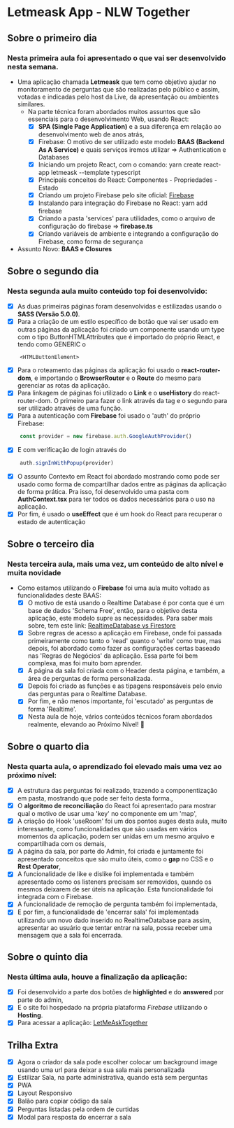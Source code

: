# Letmeask App - NLW Together
## Sobre o primeiro dia
### Nesta primeira aula foi apresentado o que vai ser desenvolvido nesta semana. 
- Uma aplicação chamada **Letmeask** que tem como objetivo ajudar no monitoramento de perguntas 
que são realizadas pelo público e assim, votadas e indicadas pelo host da Live, da apresentação ou ambientes similares. 
    - Na parte técnica foram abordados muitos assuntos que são essenciais para o desenvolvimento Web, usando React:
        - [x] **SPA (Single Page Application)** e a sua diferença em relação ao desenvolvimento web de anos atrás,
        - [x] Firebase: O motivo de ser utilizado este modelo **BAAS (Backend As A Service)** e quais serviços iremos utilizar => Authentication e Databases
        - [x] Iniciando um projeto React, com o comando: yarn create react-app letmeask --template typescript
        - [x] Principais conceitos do React: Componentes - Propriedades - Estado 
        - [x] Criando um projeto Firebase pelo site oficial: [Firebase](https://firebase.google.com/)
        - [x] Instalando para integração do Firebase no React: yarn add firebase
        - [x] Criando a pasta 'services' para utilidades, como o arquivo de configuração do firebase => **firebase.ts**
        - [x] Criando variáveis de ambiente e integrando a configuração do Firebase, como forma de segurança

- Assunto Novo: **BAAS e Closures**
    
## Sobre o segundo dia
### Nesta segunda aula muito conteúdo top foi desenvolvido:
- [x] As duas primeiras páginas foram desenvolvidas e estilizadas usando o **SASS (Versão 5.0.0)**.
- [x] Para a criação de um estilo específico de botão que vai ser usado 
em outras páginas da aplicação foi criado um componente usando um 
type com o tipo ButtonHTMLAttributes que é importado do próprio React, 
e tendo como GENERIC o 
``` tsx
    <HTMLButtonElement>
```
- [x] Para o roteamento das páginas da aplicação foi usado o **react-router-dom**, 
e importando o **BrowserRouter** e o **Route** do mesmo para gerenciar as rotas da aplicação.
- [x] Para linkagem de páginas foi utilizado o **Link** e o **useHistory** do react-router-dom. O primeiro
para fazer o link através da tag e o segundo para ser utilizado através de uma função.
- [x] Para a autenticação com **Firebase** foi usado o 'auth' do próprio Firebase: 
``` js
    const provider = new firebase.auth.GoogleAuthProvider()
```
- [x] E com verificação de login através do 
``` js
    auth.signInWithPopup(provider)
```
- [x] O assunto Contexto em React foi abordado mostrando como pode ser usado como forma de compartilhar dados entre as páginas da aplicação de forma prática. Pra isso, foi desenvolvido uma pasta com **AuthContext.tsx** para ter todos os dados necessários para o uso na aplicação.
- [x] Por fim, é usado o **useEffect** que é um hook do React para recuperar o estado de autenticação

## Sobre o terceiro dia
### Nesta terceira aula, mais uma vez, um conteúdo de alto nível e muita novidade
- Como estamos utilizando o **Firebase** foi uma aula muito voltado as funcionalidades deste BAAS:
    - [x] O motivo de está usando o Realtime Database é por conta que é um base de dados 'Schema Free', então, para o objetivo desta aplicação, este modelo supre as necessidades. Para saber mais sobre, tem este link: [RealtimeDatabase vs Firestore](https://firebase.google.com/docs/database/rtdb-vs-firestore)
    - [x] Sobre regras de acesso a aplicação em Firebase, onde foi passada primeiramente como tanto o 'read' quanto o 'write' como true, mas depois, foi abordado como fazer as configurações certas baseado nas 'Regras de Negócios' da aplicação. Essa parte foi bem complexa, mas foi muito bom aprender.
    - [x] A página da sala foi criada com o Header desta página, e também, a área de perguntas de forma personalizada. 
    - [x] Depois foi criado as funções e as tipagens responsáveis pelo envio das perguntas para o Realtime Database.
    - [x] Por fim, e não menos importante, foi 'escutado' as perguntas de forma 'Realtime'.
    - [x] Nesta aula de hoje, vários conteúdos técnicos foram abordados realmente, elevando ao Próximo Nível! 🚀

## Sobre o quarto dia
### Nesta quarta aula, o aprendizado foi elevado mais uma vez ao próximo nível:
- [x] A estrutura das perguntas foi realizado, trazendo a componentização em pasta, 
    mostrando que pode ser feito desta forma.,
- [x] O **algoritmo de reconciliação** do React foi apresentado para mostrar qual o motivo 
    de usar uma 'key' no componente em um 'map',
- [x] A criação do Hook 'useRoom' foi um dos pontos auges desta aula, muito interessante,
    como funcionalidades que são usadas em vários momentos da aplicação, podem ser unidas em um mesmo arquivo 
    e compartilhada com os demais,
- [x] A página da sala, por parte do Admin, foi criada e juntamente foi apresentado conceitos que são muito úteis, 
    como o **gap** no CSS e o **Rest Operator**, 
- [x] A funcionalidade de like e dislike foi implementada e também apresentado como os listeners precisam ser removidos, 
    quando os mesmos deixarem de ser úteis na aplicação. Esta funcionalidade foi integrada com o Firebase.
- [x] A funcionalidade de remoção de pergunta também foi implementada, 
- [x] E por fim, a funcionalidade de 'encerrar sala' foi implementada utilizando um novo dado inserido no RealtimeDatabase 
    para assim, apresentar ao usuário que tentar entrar na sala, possa receber uma mensagem que a sala foi encerrada.

## Sobre o quinto dia
### Nesta última aula, houve a finalização da aplicação:
- [x] Foi desenvolvido a parte dos botões de **highlighted** e do **answered** por parte do admin, 
- [x] E o site foi hospedado na própria plataforma *Firebase* utilizando o **Hosting**.
- [x] Para acessar a aplicação: [LetMeAskTogether](https://letmeask-together-nlw.web.app/)

## Trilha Extra
- [x] Agora o criador da sala pode escolher colocar um background image usando uma url para
      deixar a sua sala mais personalizada
- [x] Estilizar Sala, na parte administrativa, quando está sem perguntas
- [x] PWA
- [x] Layout Responsivo
- [x] Balão para copiar código da sala
- [x] Perguntas listadas pela ordem de curtidas
- [x] Modal para resposta do encerrar a sala
